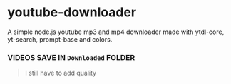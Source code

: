 # youtube-downloader
A simple node.js youtube mp3 and mp4 downloader made with ytdl-core, yt-search, prompt-base and colors.
### **VIDEOS SAVE IN `Downloaded` FOLDER**
> I still have to add quality
